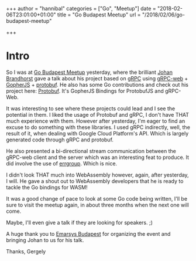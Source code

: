 +++
author = "hannibal"
categories = ["Go", "Meetup"]
date = "2018-02-06T23:01:00+01:00"
title = "Go Budapest Meetup"
url = "/2018/02/06/go-budapest-meetup"

+++

# Intro

So I was at [Go Budapest Meetup](https://www.meetup.com/go-budapest) yesterday, where the brilliant [Johan Brandhorst](https://jbrandhorst.com/)
gave a talk about his project based on [gRPC](https://grpc.io/) using [gRPC-web](https://github.com/improbable-eng/grpc-web) +
[GopherJS](https://github.com/gopherjs/gopherjs) + [protobuf](https://github.com/google/protobuf). He also has some Go
contributions and check out his project here: [Protobuf](https://github.com/johanbrandhorst/protobuf). It's GopherJS Bindings for
ProtobufJS and gRPC-Web.

It was interesting to see where these projects could lead and I see the potential in them. I liked the usage of Protobuf and gRPC,
I don't have THAT much experience with them. However after yesterday, I'm eager to find an excuse to do something with these libraries.
I used gRPC indirectly, well, the result of it, when dealing with Google Cloud Platform's API. Which is largely generated code through
gRPC and protobuf.

He also presented a bi-directional stream communication between the gRPC-web client and the server which was an interesting feat
to produce. It did involve the use of [errgroup](https://godoc.org/golang.org/x/sync/errgroup). Which is nice.

I didn't look THAT much into WebAssembly however, again, after yesterday, I will. He gave a shout out to WebAssembly developers
that he is ready to tackle the Go bindings for WASM!

It was a good change of pace to look at some Go code being written, I'll be sure to visit the meetup again, in about three months
when the next one will come.

Maybe, I'll even give a talk if they are looking for speakers. ;)

A huge thank you to [Emarsys Budapest](https://www.emarsys.com/en/about-us/) for organizing the event and bringing Johan to us
for his talk.

Thanks,
Gergely

